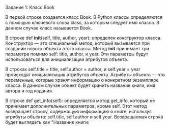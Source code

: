 Задание 1: Класс Book

В первой строке создается класс Book. В Python классы определяются с помощью ключевого слова class, за которым следует имя класса. В данном случае класс называется Book.

В строке def __init__(self, title, author, year): определен конструктор класса. Конструктор — это специальный метод, который вызывается при создании нового объекта этого класса. Метод __init__ принимает три параметра помимо self: title, author, и year. Эти параметры будут использоваться для инициализации атрибутов объекта.

В строках self.title = title, self.author = author, и self.year = year происходят инициализация атрибутов объекта. Атрибуты объекта — это переменные, которые хранят информацию о конкретном экземпляре класса. В данном случае объект будет хранить название книги, имя автора и год издания.

В строке def get_info(self): определяется метод get_info, который не принимает дополнительных параметров, кроме self. Этот метод возвращает строку, содержащую информацию о книге, используя атрибуты объекта: self.title, self.author и self.year. Возвращаемая строка будет выглядеть как "Название книги: <title>, Автор: <author>, Год издания: <year>".

В строках book1 = Book("1984", "Джордж Оруэлл", 1949) создается экземпляр класса Book. При создании объекта передаются значения для атрибутов: название книги "1984", автор "Джордж Оруэлл" и год издания 1949. Эти значения используются для инициализации атрибутов объекта book1.

В строке print(book1.get_info()) вызывается метод get_info для объекта book1, чтобы вывести информацию о книге. Метод возвращает строку с информацией о книге, которая выводится на экран.

Задание 2: Класс Circle

В первой строке создается класс Circle. Этот класс будет моделировать круг, у которого есть атрибут — радиус.

В строке def __init__(self, radius): определен конструктор класса Circle. Он принимает один параметр помимо self — radius, который инициализирует атрибут радиуса объекта. Этот атрибут будет хранить значение радиуса круга.

В строке self.radius = radius происходит инициализация атрибута объекта. Атрибут radius будет хранить переданное значение радиуса.

В строке def get_radius(self): определяется метод get_radius, который возвращает значение радиуса объекта. Метод не принимает дополнительных параметров, кроме self.

В строке def set_radius(self, new_radius): создается метод set_radius, который позволяет изменять радиус объекта. Этот метод принимает один параметр помимо self — new_radius, который присваивается атрибуту radius. Таким образом, с помощью этого метода можно изменять радиус круга.

В строках circle1 = Circle(5) создается экземпляр класса Circle. При создании объекта передается значение радиуса 5. Это значение используется для инициализации атрибута radius объекта circle1.

В строке print(f"Исходный радиус круга: {circle1.get_radius()}") вызывается метод get_radius для объекта circle1, чтобы получить текущий радиус круга. Значение радиуса выводится с помощью функции print().

В строках circle1.set_radius(10) вызывается метод set_radius для объекта circle1, чтобы изменить радиус круга. Новый радиус, равный 10, передается в метод и присваивается атрибуту radius.

В строке print(f"Новый радиус круга: {circle1.get_radius()}") снова вызывается метод get_radius для объекта circle1, чтобы получить обновленный радиус. Новое значение радиуса (10) выводится на экран.
